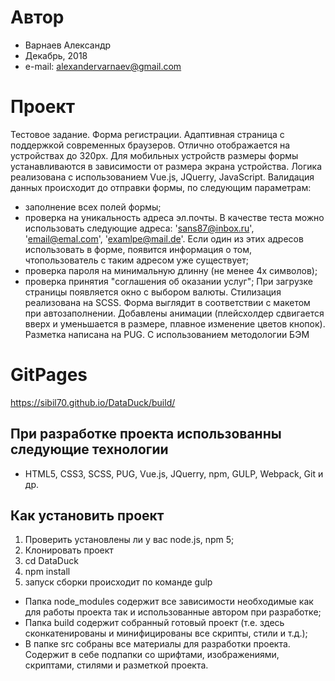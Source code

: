 # Автор

* Варнаев Александр
* Декабрь, 2018
* e-mail: alexandervarnaev@gmail.com

# Проект

Тестовое задание. Форма регистрации.
Адаптивная страница с поддержкой современных браузеров. Отлично отображается на устройствах до 320px. Для мобильных устройств размеры формы устанавливаются в зависимости от размера экрана устройства.
Логика реализована с использованием Vue.js, JQuerry, JavaScript.
Валидация данных происходит до отправки формы, по следующим параметрам:
* заполнение всех полей формы;
*  проверка на уникальность адреса эл.почты. В качестве теста можно использовать следующие адреса: 'sans87@inbox.ru', 'email@emal.com', 'examlpe@mail.de'. Если один из этих адресов использовать в форме, появится информация о том, чтопользователь с таким адресом уже существует;
* проверка пароля на минимальную длинну (не менее 4х символов);
* проверка принятия "соглашения об оказании услуг";
При загрузке страницы появляется окно с выбором валюты.
Стилизация реализована на SCSS. Форма выглядит в соответствии с макетом при автозаполнении. Добавлены анимации (плейсхолдер сдвигается вверх и уменьшается в размере, плавное изменение цветов кнопок).
Разметка написана на PUG. C использованием методологии БЭМ

# GitPages
https://sibil70.github.io/DataDuck/build/

## При разработке проекта использованны следующие технологии

* HTML5, CSS3, SCSS, PUG, Vue.js, JQuerry, npm, GULP, Webpack, Git и др.

## Как установить проект

1. Проверить установлены ли у вас node.js, npm 5;
2. Клонировать проект
3. cd DataDuck
4. npm install
5. запуск сборки происходит по команде gulp


* Папка node_modules содержит все зависимости необходимые как для работы проекта так и использованные автором при разработке;
* Папка build содержит собранный готовый проект (т.е. здесь сконкатенированы и минифицированы все скрипты, стили и т.д.);
* В папке src собраны все материалы для разработки проекта. Содержит в себе подпапки со шрифтами, изображениями, скриптами, стилями и разметкой проекта.

